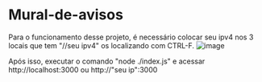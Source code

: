 # Mural-de-avisos

Para o funcionamento desse projeto, é necessário colocar seu ipv4 nos 3 locais que tem "//seu ipv4" os localizando com CTRL-F.
![image](https://user-images.githubusercontent.com/99214485/215016084-2cc11fcc-fb35-49e1-8e5f-fc18615ea23c.png)

Após isso, executar o comando "node ./index.js" e acessar http://localhost:3000 ou http://"seu ip":3000
